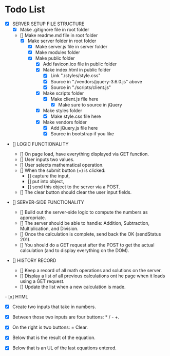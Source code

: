 # Todo List

- [X] SERVER SETUP FILE STRUCTURE
    - [X] Make .gitignore file in root folder
    - [] Make readme.md file in root folder
        - [X] Make server folder in root folder
            - [X] Make server.js file in server folder
            - [X] Make modules folder
            - [X] Make public folder
                - [X] Add favicon.ico file in public folder
                - [X] Make index.html in public folder
                    - [X] Link "./styles/style.css"
                    - [X] Source in "./vendors/jquery-3.6.0.js" above
                    - [X] Source in "./scripts/client.js" 
                - [X] Make scripts folder
                    - [X] Make client.js file here
                        - [X] Make sure to source in jQuery
                - [X] Make styles folder
                    - [X] Make style.css file here
                - [X] Make vendors folder
                    - [X] Add jQuery.js file here
                    - [X] Source in bootstrap if you like

- [] LOGIC FUNCTIONALITY
  - [] On page load, have everything displayed via GET function. 
  - [] User inputs two values.
  - [] User selects mathematical operation.
  - [] When the submit button (=) is clicked:
    - [] capture the input, 
    - [] put into object, 
    - [] send this object to the server via a POST. 
  - [] The clear button should clear the user input fields. 

- [] SERVER-SIDE FUNCTIONALITY
  - [] Build out the server-side logic to compute the numbers as appropriate. 
  - [] The server should be able to handle: Addition, Subtraction, Multiplication, and Division.
  - [] Once the calculation is complete, send back the OK (sendStatus 201). 
  - [] You should do a GET request after the POST to get the actual calculation (and to display everything on the DOM).

- [] HISTORY RECORD
  - [] Keep a record of all math operations and solutions on the server.
  - [] Display a list of all previous calculations ont he page when it loads using a GET request.
  - [] Update the list when a new calculation is made. 

​- [x] HTML
  - [x] Create two inputs that take in numbers.  
  - [x] Between those two inputs are four buttons: * / - +. 
  - [x] On the right is two buttons: = Clear.
  - [x] Below that is the result of the equation. 
  - [x] Below that is an UL of the last equations entered. 


